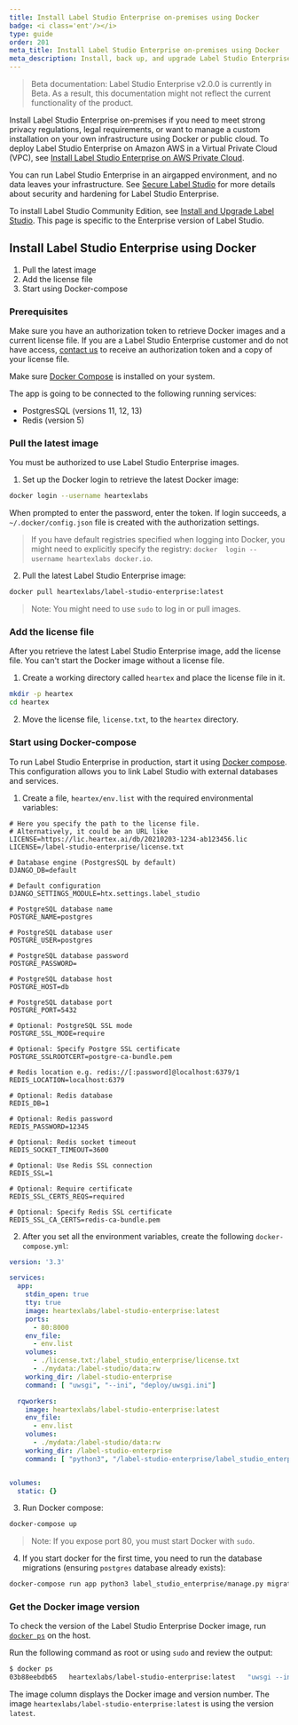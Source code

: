 ```yaml
---
title: Install Label Studio Enterprise on-premises using Docker
badge: <i class='ent'/></i>
type: guide
order: 201
meta_title: Install Label Studio Enterprise on-premises using Docker
meta_description: Install, back up, and upgrade Label Studio Enterprise with Docker to create machine learning and data science projects on-premises.
---
```


> Beta documentation: Label Studio Enterprise v2.0.0 is currently in Beta. As a result, this documentation might not reflect the current functionality of the product.

Install Label Studio Enterprise on-premises if you need to meet strong privacy regulations, legal requirements, or want to manage a custom installation on your own infrastructure using Docker or public cloud. To deploy Label Studio Enterprise on Amazon AWS in a Virtual Private Cloud (VPC), see [Install Label Studio Enterprise on AWS Private Cloud](install_enterprise_vpc.html). 

You can run Label Studio Enterprise in an airgapped environment, and no data leaves your infrastructure. See [Secure Label Studio](security.html) for more details about security and hardening for Label Studio Enterprise.

<div class="enterprise"><p>
To install Label Studio Community Edition, see <a href="install.html">Install and Upgrade Label Studio</a>. This page is specific to the Enterprise version of Label Studio.
</p></div>

<!-- md deploy.md -->

## Install Label Studio Enterprise using Docker

1. Pull the latest image
2. Add the license file
3. Start using Docker-compose 

### Prerequisites
Make sure you have an authorization token to retrieve Docker images and a current license file. If you are a Label Studio Enterprise customer and do not have access, [contact us](mailto:hello@heartex.ai) to receive an authorization token and a copy of your license file.

Make sure [Docker Compose](https://docs.docker.com/compose/install/) is installed on your system.

The app is going to be connected to the following running services:

- PostgresSQL (versions 11, 12, 13)
- Redis (version 5)

### Pull the latest image

You must be authorized to use Label Studio Enterprise images. 

1. Set up the Docker login to retrieve the latest Docker image:
```bash
docker login --username heartexlabs
```
When prompted to enter the password, enter the token. If login succeeds, a `~/.docker/config.json` file is created with the authorization settings.  

> If you have default registries specified when logging into Docker, you might need to explicitly specify the registry: `docker  login --username heartexlabs docker.io`.

2. Pull the latest Label Studio Enterprise image:
```bash
docker pull heartexlabs/label-studio-enterprise:latest
```
> Note: You might need to use `sudo` to log in or pull images.

### Add the license file 
After you retrieve the latest Label Studio Enterprise image, add the license file. You can't start the Docker image without a license file. 

1. Create a working directory called `heartex` and place the license file in it.
```bash
mkdir -p heartex
cd heartex
```
2. Move the license file, `license.txt`, to the `heartex` directory.

### Start using Docker-compose

To run Label Studio Enterprise in production, start it using [Docker compose](). This configuration allows you to link Label Studio with external databases and services.

1. Create a file, `heartex/env.list` with the required environmental variables:
```
# Here you specify the path to the license file. 
# Alternatively, it could be an URL like LICENSE=https://lic.heartex.ai/db/20210203-1234-ab123456.lic
LICENSE=/label-studio-enterprise/license.txt

# Database engine (PostgresSQL by default)
DJANGO_DB=default

# Default configuration
DJANGO_SETTINGS_MODULE=htx.settings.label_studio

# PostgreSQL database name
POSTGRE_NAME=postgres

# PostgreSQL database user
POSTGRE_USER=postgres

# PostgreSQL database password
POSTGRE_PASSWORD=

# PostgreSQL database host
POSTGRE_HOST=db

# PostgreSQL database port
POSTGRE_PORT=5432

# Optional: PostgreSQL SSL mode
POSTGRE_SSL_MODE=require

# Optional: Specify Postgre SSL certificate
POSTGRE_SSLROOTCERT=postgre-ca-bundle.pem

# Redis location e.g. redis://[:password]@localhost:6379/1
REDIS_LOCATION=localhost:6379

# Optional: Redis database
REDIS_DB=1

# Optional: Redis password
REDIS_PASSWORD=12345

# Optional: Redis socket timeout
REDIS_SOCKET_TIMEOUT=3600

# Optional: Use Redis SSL connection
REDIS_SSL=1

# Optional: Require certificate
REDIS_SSL_CERTS_REQS=required

# Optional: Specify Redis SSL certificate
REDIS_SSL_CA_CERTS=redis-ca-bundle.pem
```

2. After you set all the environment variables, create the following `docker-compose.yml`:

```yaml
version: '3.3'

services:
  app:
    stdin_open: true
    tty: true
    image: heartexlabs/label-studio-enterprise:latest
    ports:
      - 80:8000
    env_file:
      - env.list
    volumes:
      - ./license.txt:/label_studio_enterprise/license.txt
      - ./mydata:/label-studio/data:rw
    working_dir: /label-studio-enterprise
    command: [ "uwsgi", "--ini", "deploy/uwsgi.ini"]

  rqworkers:
    image: heartexlabs/label-studio-enterprise:latest
    env_file:
      - env.list
    volumes:
      - ./mydata:/label-studio/data:rw
    working_dir: /label-studio-enterprise
    command: [ "python3", "/label-studio-enterprise/label_studio_enterprise/manage.py", "rqworker", "default" ]


volumes:
  static: {} 
```

3. Run Docker compose:

```bash
docker-compose up
```

> Note: If you expose port 80, you must start Docker with `sudo`.

4. If you start docker for the first time, you need to run the database migrations (ensuring `postgres` database already exists):

```bash
docker-compose run app python3 label_studio_enterprise/manage.py migrate
```

### Get the Docker image version

To check the version of the Label Studio Enterprise Docker image, run [`docker ps`](https://docs.docker.com/engine/reference/commandline/ps/) on the host.

Run the following command as root or using `sudo` and review the output:
```bash
$ docker ps
03b88eebdb65   heartexlabs/label-studio-enterprise:latest   "uwsgi --ini deploy/…"   36 hours ago   Up 36 hours   0.0.0.0:80->8000/tcp   label-studio-enterprise_app_1
```

The image column displays the Docker image and version number. The image `heartexlabs/label-studio-enterprise:latest` is using the version `latest`.
